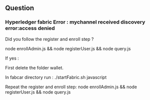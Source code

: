 
## Question

### Hyperledger fabric Error : mychannel received discovery error:access denied

Did you follow the register and enroll step ?

node enrollAdmin.js && node registerUser.js && node query.js

If yes :

First delete the folder wallet.

In fabcar directory run : ./startFabric.sh javascript

Repeat the register and enroll step: node enrollAdmin.js && node registerUser.js && node query.js
